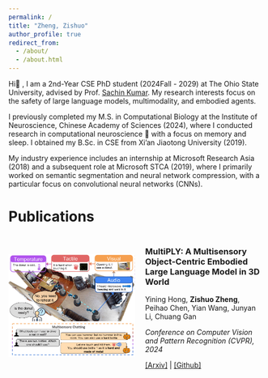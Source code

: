 ```yaml
---
permalink: /
title: "Zheng, Zishuo"
author_profile: true
redirect_from: 
  - /about/
  - /about.html
---
```


Hi👋 , I am a 2nd-Year CSE PhD student (2024Fall - 2029) at The Ohio State University, advised by Prof. <a href="https://sites.google.com/view/sachinkumar" target="_blank">Sachin Kumar</a>. My research interests focus on the safety of large language models, multimodality, and embodied agents.

I previously completed my M.S. in Computational Biology at the Institute of Neuroscience, Chinese Academy of Sciences (2024), where I conducted research in computational neuroscience 🧠 with a focus on memory and sleep. I obtained my B.Sc. in CSE from Xi’an Jiaotong University (2019).

My industry experience includes an internship at Microsoft Research Asia (2018) and a subsequent role at Microsoft STCA (2019), where I primarily worked on semantic segmentation and neural network compression, with a particular focus on convolutional neural networks (CNNs).

Publications
======
<div style="display:flex;align-items:center;margin-bottom:30px;style="line-height:1.2;" >
  <img src="../images/multiply.png" alt="MultiPLY" style="width:250px;margin-right:20px;">
  <div class="paper-info">
    <h3>MultiPLY: A Multisensory Object-Centric Embodied Large Language Model in 3D World</h3>
    <p>Yining Hong, <strong>Zishuo Zheng</strong>, Peihao Chen, Yian Wang, Junyan Li, Chuang Gan</p>
    <p><em>Conference on Computer Vision and Pattern Recognition (CVPR), 2024</em></p>
    <p>
      <a href="https://arxiv.org/abs/2401.08577" target="_blank">[Arxiv]</a> | 
      <a href="https://github.com/UMass-Embodied-AGI/MultiPLY" target="_blank">[Github]</a>
    </p>
  </div>
</div>

